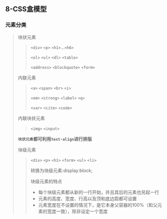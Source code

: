 ## 8-CSS盒模型

### 元素分类

> 块状元素
>> `<div>` `<p>` `<h1>`...`<h6>`
>>
>> `<ol>` `<ul>` `<dl>` `<table>`
>>
>> `<address>` `<blockquote>` `<form>`
>
> 内联元素
>> `<a>` `<span>` `<br>` `<i>`
>>
>> `<em>` `<strong>` `<label>` `<q>`
>>
>> `<var>` `<cite>` `<code>`
>
> 内联块状元素
>> `<img>` `<input>`
>
> **`块状元素`都可利用`text-align`进行排版**
>
> 块级元素
>> `<div>` `<p>` `<h1>` `<form>` `<ul>`  `<li>`
>>
>> 转换为块级元素:display:block;
>>
>> 块级元素的特点
>> * 每个块级元素都从新的一行开始，并且其后的元素也另起一行
>> * 元素的高度、宽度、行高以及顶和底边距都可设置
>> * 元素宽度在不设置的情况下，是它本身父容器的100%（和父元素的宽度一致），除非设定一个宽度

